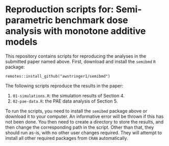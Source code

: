 # Reproduction scripts for: Semi-parametric benchmark dose analysis with monotone additive models

This repository contains scripts for reproducing the analyses in the submitted paper named above.
First, download and install the `semibmd` `R` package:
```
remotes::install_github("awstringer1/semibmd")
```
The following scripts reproduce the results in the paper:
1. `01-simulations.R`: the simulation results of Section 4.
2. `02-pae-data.R`: the PAE data analysis of Section 5.

To run the scripts, you need to install the `semibmd` package above or download it to your computer.
An informative error will be thrown if this has not been done.
You then need to create a directory to store the results, and then change the corresponding path
in the script. Other than that, they should run as-is, with no other user changes required.
They will attempt to install all other required packages from `CRAN` automatically.

